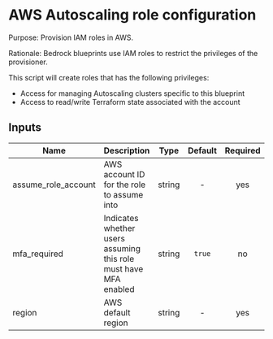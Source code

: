 # AWS Autoscaling role configuration

Purpose: Provision IAM roles in AWS.

Rationale: Bedrock blueprints use IAM roles to restrict the privileges of the provisioner.

This script will create roles that has the following privileges:

* Access for managing Autoscaling clusters specific to this blueprint
* Access to read/write Terraform state associated with the account

## Inputs

| Name | Description | Type | Default | Required |
|------|-------------|:----:|:-----:|:-----:|
| assume\_role\_account | AWS account ID for the role to assume into | string | - | yes |
| mfa\_required | Indicates whether users assuming this role must have MFA enabled | string | `true` | no |
| region | AWS default region | string | - | yes |


